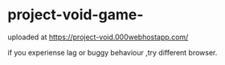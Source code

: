 # project-void-game-

uploaded at  https://project-void.000webhostapp.com/

if you experiense lag or buggy behaviour ,try different browser. 

